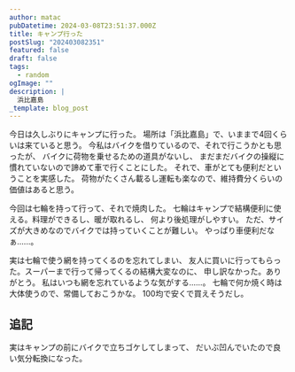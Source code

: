 ```yaml
---
author: matac
pubDatetime: 2024-03-08T23:51:37.000Z
title: キャンプ行った
postSlug: "202403082351"
featured: false
draft: false
tags:
  - random
ogImage: ""
description: |
  浜比嘉島
_template: blog_post
---
```


今日は久しぶりにキャンプに行った。
場所は「浜比嘉島」で、いままで4回くらいは来ていると思う。
今私はバイクを借りているので、それで行こうかとも思ったが、
バイクに荷物を乗せるための道具がないし、
まだまだバイクの操縦に慣れていないので諦めて車で行くことにした。
それで、車がとても便利だということを実感した。
荷物がたくさん載るし運転も楽なので、維持費分くらいの価値はあると思う。

今回は七輪を持って行って、それで焼肉した。
七輪はキャンプで結構便利に使える。料理ができるし、暖が取れるし、
何より後処理がしやすい。
ただ、サイズが大きめなのでバイクでは持っていくことが難しい。
やっぱり車便利だなぁ......。

実は七輪で使う網を持ってくるのを忘れてしまい、
友人に買いに行ってもらった。スーパーまで行って帰ってくるの結構大変なのに、
申し訳なかった。ありがとう。
私はいつも網を忘れているような気がする......。
七輪で何か焼く時は大体使うので、常備しておこうかな。
100均で安くで買えそうだし。

## 追記

実はキャンプの前にバイクで立ちゴケしてしまって、
だいぶ凹んでいたので良い気分転換になった。
